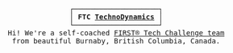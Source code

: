 <p align="center">
  <samp>
    ┌────────────────────┐ <br>
    │ <b>FTC <a href="https://technodynamics16140.wixsite.com/site">TechnoDynamics</a></b> │ <br>
    └────────────────────┘
    <br>
    Hi! We're a self-coached <a href="https://www.firstinspires.org/robotics/ftc">FIRST® Tech Challenge team</a> <br>
    from beautiful Burnaby, British Columbia, Canada.
  </samp>
</p>
